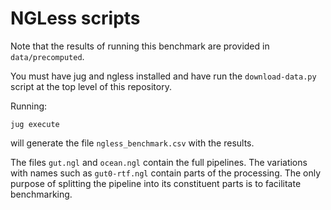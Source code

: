 # NGLess scripts

Note that the results of running this benchmark are provided in
`data/precomputed`.

You must have jug and ngless installed and have run the `download-data.py`
script at the top level of this repository.

Running:

    jug execute

will generate the file `ngless_benchmark.csv` with the results.

The files `gut.ngl` and `ocean.ngl` contain the full pipelines. The variations
with names such as `gut0-rtf.ngl` contain parts of the processing. The only
purpose of splitting the pipeline into its constituent parts is to facilitate
benchmarking.



